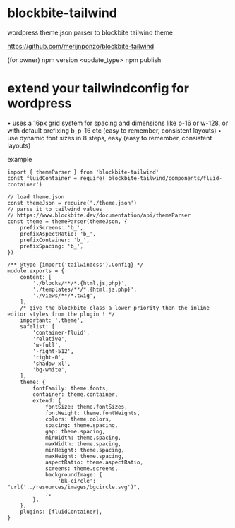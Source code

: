 # blockbite-tailwind

wordpress theme.json parser to blockbite tailwind theme

https://github.com/merijnponzo/blockbite-tailwind

(for owner)
npm version <update_type>
npm publish

# extend your tailwindconfig for wordpress

• uses a 16px grid system for spacing and dimensions like p-16 or w-128, or with default prefixing b_p-16 etc
(easy to remember, consistent layouts)
• use dynamic font sizes in 8 steps, easy
(easy to remember, consistent layouts)

example

```
import { themeParser } from 'blockbite-tailwind'
const fluidContainer = require('blockbite-tailwind/components/fluid-container')

// load theme.json
const themeJson = require('./theme.json')
// parse it to tailwind values
// https://www.blockbite.dev/documentation/api/themeParser
const theme = themeParser(themeJson, {
	prefixScreens: 'b_',
	prefixAspectRatio: 'b_',
	prefixContainer: 'b_',
	prefixSpacing: 'b_',
})

/** @type {import('tailwindcss').Config} */
module.exports = {
	content: [
		'./blocks/**/*.{html,js,php}',
		'./templates/**/*.{html,js,php}',
		'./views/**/*.twig',
	],
	/* give the blockbite class a lower priority then the inline editor styles from the plugin ! */
	important: '.theme',
	safelist: [
		'container-fluid',
		'relative',
		'w-full',
		'-right-512',
		'right-0',
		'shadow-xl',
		'bg-white',
	],
	theme: {
		fontFamily: theme.fonts,
		container: theme.container,
		extend: {
			fontSize: theme.fontSizes,
			fontWeight: theme.fontWeights,
			colors: theme.colors,
			spacing: theme.spacing,
			gap: theme.spacing,
			minWidth: theme.spacing,
			maxWidth: theme.spacing,
			minHeight: theme.spacing,
			maxHeight: theme.spacing,
			aspectRatio: theme.aspectRatio,
			screens: theme.screens,
			backgroundImage: {
				'bk-circle': "url('../resources/images/bgcircle.svg')",
			},
		},
	},
	plugins: [fluidContainer],
}
```
